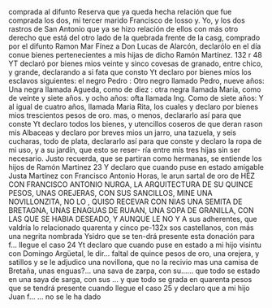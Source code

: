 comprada al difunto Reserva que ya queda hecha relación que fue comprada los dos, mi tercer marido Francisco de losso y.
Yo, y los dos rastros de San Antonio que ya se hizo relación de ellos con más otro derecho que está del otro lado de la quebrada frente de la casg, comprado por el difunto Ramon Mar
Fínez a Don Lucas de Alarcón, declarólo en el día conue bienes pertenecientes a mis hijas de dicho Ramón Martínez. 132 r 48 YT declaró por bienes mios veinte y sinco covesas de granado, entre chico, y grande, declarando a si fata que consto
Yt declaro por bienes míos los esclavos siguientes: el negro Pedro : Otro negro llamado Pedro, nueve años: Una negra llamada Agueda, como de diez : otra negra llamada María, como de veinte y siete años.
y ocho años: ofta llamada Ing. Como de siete años: Y al igual de cuatro años, llamada Maria Rita, los cuales y declaro por bienes mios trescientos pesos de oro.
mas, o menos, declararlo así para que conste
Yt declaro todos los bienes, y utencillos coseros de que deran
rason mis Albaceas
y declaro por breves mios un jarro, una tazuela, y seis cucharas, todo de plata, declararlo así para que conste
y declaro la ropa de mi uso, y a su jardín, que esto se reser- ría entre mis tres hijas sin ser necesario. Justo recuerda, que
se partiran como hermanas,
se entiende los hijos de Ramón
Martinez 23
Y declaro que cuando puse en estado amigable Justa Martínez con Francisco Antonio Horas, le arun sartal de oro de
HÉZ CON FRANCISCO ANTONIO NURGA, LA ARQUITECTURA DE SU QUINCE PESOS, UNAS OREJERAS, CON SUS SANCILLOS, MINE UNA NOVILLONZITA, NO LO , QUISO RECEVAR CON NIAS UNA SEMITA DE BRETAGNA, UNAS ENAGUAS DE RUAAN, UNA SOPA DE GRANILLA, CON LAS QUE SE HABIA DESEADO, Y AUNQUE LE NO Y A
sus adherentes, que valdría lo relacionado quarenta y cinco pe-132x sos castellanos, con más una negrita nombrada Ysidro que se ten-drá presente esta donación para f... llegue el caso 24 Yt declaro que cuando puse en estado a mi hijo visintu con
Domingo Argüetal, le dir... faltal de quince pesos de oro, una orejera, y satillos y se le adjudico una novillona, que no la recivio mas una camisa de Bretaña, unas enguas?... una sava de zarpa, con su...... que todo se estado en
una saya de sarga, con sus ... y que todo se grada en quarenta pesos que se tendrá presente cuando llegue el caso 25 y declaro que a mi hijo Juan f... ... no se le ha dado